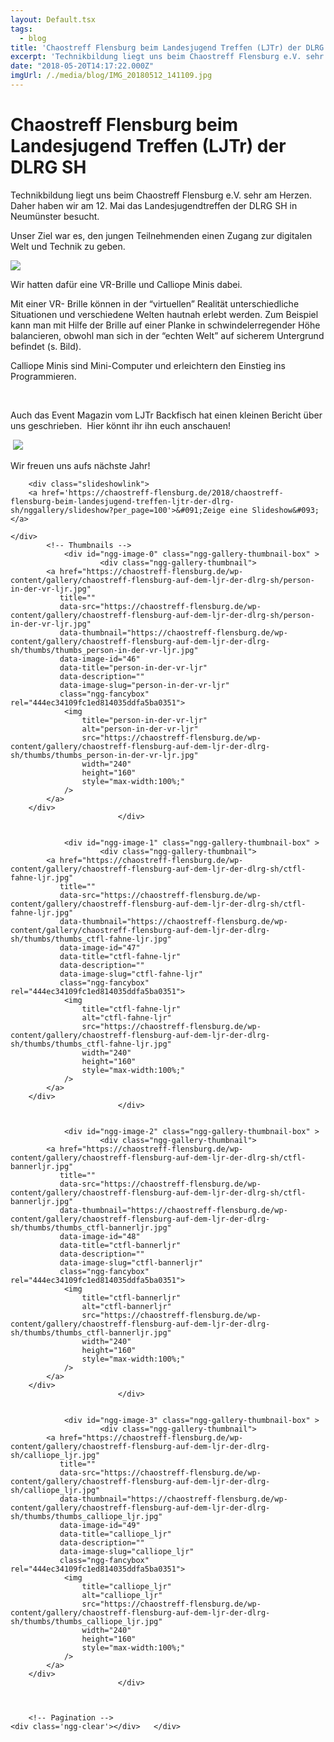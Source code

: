 ```yaml
---
layout: Default.tsx
tags:
  - blog
title: 'Chaostreff Flensburg beim Landesjugend Treffen (LJTr) der DLRG SH'
excerpt: 'Technikbildung liegt uns beim Chaostreff Flensburg e.V. sehr am Herzen. Daher haben wir am 12. Mai das Landesjugendtreffen der DLRG SH in Neumünster besucht. Unser Ziel war es, den jungen […]'
date: "2018-05-20T14:17:22.000Z"
imgUrl: /./media/blog/IMG_20180512_141109.jpg
---
```


# Chaostreff Flensburg beim Landesjugend Treffen (LJTr) der DLRG SH

<p><span style="font-weight: 400;">Technikbildung liegt uns beim Chaostreff Flensburg e.V. sehr am Herzen. Daher haben wir am 12. Mai das Landesjugendtreffen der DLRG SH in Neumünster besucht. </span></p>
<p><span style="font-weight: 400;">Unser Ziel war es, den jungen Teilnehmenden einen Zugang zur digitalen Welt und Technik zu geben. </span></p>
<p><img decoding="async" loading="lazy" src="/./media/blog/uploads/person-in-der-vr-ljr-300x225.jpg" /></p>
<p><span style="font-weight: 400;">Wir hatten dafür eine VR-Brille und Calliope Minis dabei. </span></p>
<p><span style="font-weight: 400;">Mit einer VR- Brille können in der “virtuellen” Realität unterschiedliche Situationen und verschiedene Welten hautnah erlebt werden. Zum Beispiel kann man mit Hilfe der Brille auf einer Planke in schwindelerregender Höhe balancieren, obwohl man sich in der “echten Welt” auf sicherem Untergrund befindet (s. Bild).</span></p>
<p><span style="font-weight: 400;">Calliope Minis sind Mini-Computer und erleichtern den Einstieg ins Programmieren. </span></p>
<p>&nbsp;</p>
<p><span style="font-weight: 400;">Auch das Event Magazin vom LJTr Backfisch hat einen kleinen Bericht über uns geschrieben. &nbsp;Hier könnt ihr ihn euch anschauen! </span></p>
<p>&nbsp;<img decoding="async" loading="lazy" src="/./media/blog/uploads/photo5953908954385984742-1.jpg" /></p>
<p><span style="font-weight: 400;">Wir freuen uns aufs nächste Jahr!</span></p>
<p><!-- index.php -->
<div
	class="ngg-galleryoverview ngg-ajax-pagination-none"
	id="ngg-gallery-444ec34109fc1ed814035ddfa5ba0351-1">

    	<div class="slideshowlink">
        <a href='https://chaostreff-flensburg.de/2018/chaostreff-flensburg-beim-landesjugend-treffen-ljtr-der-dlrg-sh/nggallery/slideshow?per_page=100'>&#091;Zeige eine Slideshow&#093;</a>
		
	</div>
			<!-- Thumbnails -->
				<div id="ngg-image-0" class="ngg-gallery-thumbnail-box" >
				        <div class="ngg-gallery-thumbnail">
            <a href="https://chaostreff-flensburg.de/wp-content/gallery/chaostreff-flensburg-auf-dem-ljr-der-dlrg-sh/person-in-der-vr-ljr.jpg"
               title=""
               data-src="https://chaostreff-flensburg.de/wp-content/gallery/chaostreff-flensburg-auf-dem-ljr-der-dlrg-sh/person-in-der-vr-ljr.jpg"
               data-thumbnail="https://chaostreff-flensburg.de/wp-content/gallery/chaostreff-flensburg-auf-dem-ljr-der-dlrg-sh/thumbs/thumbs_person-in-der-vr-ljr.jpg"
               data-image-id="46"
               data-title="person-in-der-vr-ljr"
               data-description=""
               data-image-slug="person-in-der-vr-ljr"
               class="ngg-fancybox" rel="444ec34109fc1ed814035ddfa5ba0351">
                <img
                    title="person-in-der-vr-ljr"
                    alt="person-in-der-vr-ljr"
                    src="https://chaostreff-flensburg.de/wp-content/gallery/chaostreff-flensburg-auf-dem-ljr-der-dlrg-sh/thumbs/thumbs_person-in-der-vr-ljr.jpg"
                    width="240"
                    height="160"
                    style="max-width:100%;"
                />
            </a>
        </div>
							</div> 
			
        
				<div id="ngg-image-1" class="ngg-gallery-thumbnail-box" >
				        <div class="ngg-gallery-thumbnail">
            <a href="https://chaostreff-flensburg.de/wp-content/gallery/chaostreff-flensburg-auf-dem-ljr-der-dlrg-sh/ctfl-fahne-ljr.jpg"
               title=""
               data-src="https://chaostreff-flensburg.de/wp-content/gallery/chaostreff-flensburg-auf-dem-ljr-der-dlrg-sh/ctfl-fahne-ljr.jpg"
               data-thumbnail="https://chaostreff-flensburg.de/wp-content/gallery/chaostreff-flensburg-auf-dem-ljr-der-dlrg-sh/thumbs/thumbs_ctfl-fahne-ljr.jpg"
               data-image-id="47"
               data-title="ctfl-fahne-ljr"
               data-description=""
               data-image-slug="ctfl-fahne-ljr"
               class="ngg-fancybox" rel="444ec34109fc1ed814035ddfa5ba0351">
                <img
                    title="ctfl-fahne-ljr"
                    alt="ctfl-fahne-ljr"
                    src="https://chaostreff-flensburg.de/wp-content/gallery/chaostreff-flensburg-auf-dem-ljr-der-dlrg-sh/thumbs/thumbs_ctfl-fahne-ljr.jpg"
                    width="240"
                    height="160"
                    style="max-width:100%;"
                />
            </a>
        </div>
							</div> 
			
        
				<div id="ngg-image-2" class="ngg-gallery-thumbnail-box" >
				        <div class="ngg-gallery-thumbnail">
            <a href="https://chaostreff-flensburg.de/wp-content/gallery/chaostreff-flensburg-auf-dem-ljr-der-dlrg-sh/ctfl-bannerljr.jpg"
               title=""
               data-src="https://chaostreff-flensburg.de/wp-content/gallery/chaostreff-flensburg-auf-dem-ljr-der-dlrg-sh/ctfl-bannerljr.jpg"
               data-thumbnail="https://chaostreff-flensburg.de/wp-content/gallery/chaostreff-flensburg-auf-dem-ljr-der-dlrg-sh/thumbs/thumbs_ctfl-bannerljr.jpg"
               data-image-id="48"
               data-title="ctfl-bannerljr"
               data-description=""
               data-image-slug="ctfl-bannerljr"
               class="ngg-fancybox" rel="444ec34109fc1ed814035ddfa5ba0351">
                <img
                    title="ctfl-bannerljr"
                    alt="ctfl-bannerljr"
                    src="https://chaostreff-flensburg.de/wp-content/gallery/chaostreff-flensburg-auf-dem-ljr-der-dlrg-sh/thumbs/thumbs_ctfl-bannerljr.jpg"
                    width="240"
                    height="160"
                    style="max-width:100%;"
                />
            </a>
        </div>
							</div> 
			
        
				<div id="ngg-image-3" class="ngg-gallery-thumbnail-box" >
				        <div class="ngg-gallery-thumbnail">
            <a href="https://chaostreff-flensburg.de/wp-content/gallery/chaostreff-flensburg-auf-dem-ljr-der-dlrg-sh/calliope_ljr.jpg"
               title=""
               data-src="https://chaostreff-flensburg.de/wp-content/gallery/chaostreff-flensburg-auf-dem-ljr-der-dlrg-sh/calliope_ljr.jpg"
               data-thumbnail="https://chaostreff-flensburg.de/wp-content/gallery/chaostreff-flensburg-auf-dem-ljr-der-dlrg-sh/thumbs/thumbs_calliope_ljr.jpg"
               data-image-id="49"
               data-title="calliope_ljr"
               data-description=""
               data-image-slug="calliope_ljr"
               class="ngg-fancybox" rel="444ec34109fc1ed814035ddfa5ba0351">
                <img
                    title="calliope_ljr"
                    alt="calliope_ljr"
                    src="https://chaostreff-flensburg.de/wp-content/gallery/chaostreff-flensburg-auf-dem-ljr-der-dlrg-sh/thumbs/thumbs_calliope_ljr.jpg"
                    width="240"
                    height="160"
                    style="max-width:100%;"
                />
            </a>
        </div>
							</div> 
			
        
		
		<!-- Pagination -->
	<div class='ngg-clear'></div>	</div>
</p>

